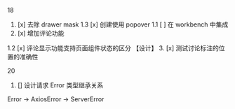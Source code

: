 18
1. [x] 去除 drawer mask
1.3 [x] 创建使用 popover
1.1 [ ] 在 workbench 中集成 
2. [x] 增加评论功能



1.2 [x] 评论显示功能支持页面组件状态的区分 【设计】
3. [x] 测试讨论标注的位置的准确性


20
1. [] 设计请求 Error 类型继承关系

Error -> AxiosError
      -> ServerError